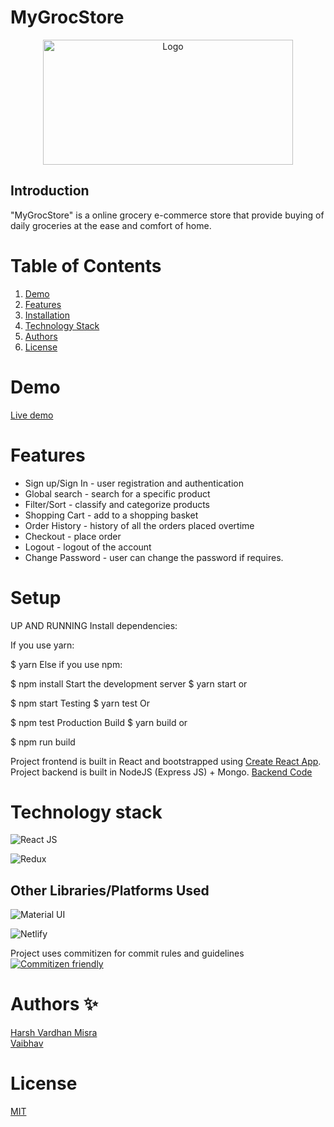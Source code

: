 # MyGrocStore

<p align="center">
    <img src="https://i.ibb.co/mSr52xg/Screenshot-2022-03-05-at-5-58-36-PM.png" border="0" alt="Logo" width="400" height="200" >
</p>

## Introduction

"MyGrocStore" is a online grocery e-commerce store that provide buying of daily groceries at the ease and comfort of home. 

# Table of Contents

1. [Demo](#demo)
2. [Features](#features)
3. [Installation](#Setup)
4. [Technology Stack](#technology-stack)
5. [Authors](#authors)
6. [License](#license)

# Demo

 [Live demo](https://goofy-swartz-a9d77f.netlify.app/)

# Features

- Sign up/Sign In - user registration and authentication
- Global search - search for a specific product
- Filter/Sort - classify and categorize products
- Shopping Cart - add to a shopping basket
- Order History - history of all the orders placed overtime
- Checkout - place order
- Logout - logout of the account
- Change Password - user can change the password if requires.

# Setup

UP AND RUNNING
Install dependencies:

If you use yarn:

$ yarn
Else if you use npm:

$ npm install
Start the development server
$ yarn start
or

$ npm start
Testing
$ yarn test
Or

$ npm test
Production Build
$ yarn build
or

$ npm run build

Project frontend is built in React and bootstrapped using [Create React App](https://github.com/facebook/create-react-app).\
Project backend is built in NodeJS (Express JS) + Mongo. [Backend Code](https://github.com/Harshroc/adminmygrocstore/)


# Technology stack

![React JS](https://img.shields.io/badge/React-20232A?style=for-the-badge&logo=react&logoColor=61DAFB)

![Redux](https://img.shields.io/badge/-Redux-red?style=for-the-badge&logo=appveyor)

## Other Libraries/Platforms Used

![Material UI](https://img.shields.io/badge/Material--UI-0081CB?style=for-the-badge&logo=material-ui&logoColor=white)

![Netlify](https://img.shields.io/badge/-Netlify%20-blue?style=for-the-badge&logo=appveyor)


Project uses commitizen for commit rules and guidelines
[![Commitizen friendly](https://img.shields.io/badge/commitizen-friendly-brightgreen.svg)](http://commitizen.github.io/cz-cli/)


# Authors ✨

<a href="https://github.com/Harshroc">Harsh Vardhan Misra</a>\
<a href="https://github.com/vaibhavshettar5">Vaibhav</a>

# License

[MIT](https://opensource.org/licenses/MIT)

